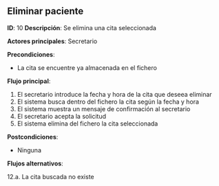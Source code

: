 ## Eliminar paciente

**ID**: 10
**Descripción**: Se elimina una cita seleccionada

**Actores principales**: Secretario

**Precondiciones**:
* La cita se encuentre ya almacenada en el fichero

**Flujo principal**:
1. El secretario introduce la fecha y hora de la cita que deseea eliminar
2. El sistema busca dentro del fichero la cita según la fecha y hora
3. El sistema muestra un mensaje de confirmación al secretario
4. El secretario acepta la solicitud
5. El sistema elimina del fichero la cita seleccionada

**Postcondiciones**:

* Ninguna

**Flujos alternativos**:

12.a. La cita buscada no existe
